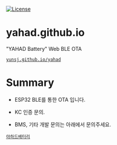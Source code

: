 [![License](https://img.shields.io/badge/license-MIT-blue.svg?style=flat)](https://github.com/yunsj/yunsj.github.io/edit/main/LICENSE)
# yahad.github.io
"YAHAD Battery" Web BLE OTA

[`yunsj.github.io/yahad`](https://yunsj.github.io/yahad)

# Summary

- ESP32 BLE를 통한 OTA 입니다.

- KC 인증 문의.
- BMS, 기타 개발 문의는 아래에서 문의주세요.

[`야하드배터리`](https://yahad.modoo.at)
